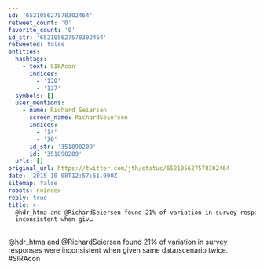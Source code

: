 ```yaml
---
id: '652105627578302464'
retweet_count: '0'
favorite_count: '0'
id_str: '652105627578302464'
retweeted: false
entities:
  hashtags:
    - text: SIRAcon
      indices:
        - '129'
        - '137'
  symbols: []
  user_mentions:
    - name: Richard Seiersen
      screen_name: RichardSeiersen
      indices:
        - '14'
        - '30'
      id_str: '351890209'
      id: '351890209'
  urls: []
original_url: https://twitter.com/jth/status/652105627578302464
date: '2015-10-08T12:57:51.000Z'
sitemap: false
robots: noindex
reply: true
title: >-
  @hdr_htma and @RichardSeiersen found 21% of variation in survey responses were
  inconsistent when giv…
---
```


@hdr_htma and @RichardSeiersen found 21% of variation in survey responses were inconsistent when given same data/scenario twice. #SIRAcon